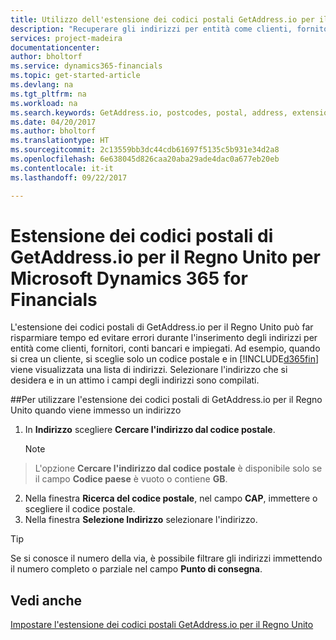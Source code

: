 ```yaml
---
title: Utilizzo dell'estensione dei codici postali GetAddress.io per il Regno Unito | Documenti Microsoft
description: "Recuperare gli indirizzi per entità come clienti, fornitori, dipendenti e banche nel Regno Unito dal servizio GetAddress.io."
services: project-madeira
documentationcenter: 
author: bholtorf
ms.service: dynamics365-financials
ms.topic: get-started-article
ms.devlang: na
ms.tgt_pltfrm: na
ms.workload: na
ms.search.keywords: GetAddress.io, postcodes, postal, address, extension
ms.date: 04/20/2017
ms.author: bholtorf
ms.translationtype: HT
ms.sourcegitcommit: 2c13559bb3dc44cdb61697f5135c5b931e34d2a8
ms.openlocfilehash: 6e638045d826caa20aba29ade4dac0a677eb20eb
ms.contentlocale: it-it
ms.lasthandoff: 09/22/2017

---
```


# <a name="the-getaddressio-uk-postcodes-extension-to-microsoft-dynamics-365-for-financials"></a>Estensione dei codici postali di GetAddress.io per il Regno Unito per Microsoft Dynamics 365 for Financials
L'estensione dei codici postali di GetAddress.io per il Regno Unito può far risparmiare tempo ed evitare errori durante l'inserimento degli indirizzi per entità come clienti, fornitori, conti bancari e impiegati. Ad esempio, quando si crea un cliente, si sceglie solo un codice postale e in [!INCLUDE[d365fin](includes/d365fin_md.md)] viene visualizzata una lista di indirizzi. Selezionare l'indirizzo che si desidera e in un attimo i campi degli indirizzi sono compilati.  

##<a name="to-use-the-getaddressio-uk-postcodes-extension-when-you-enter-an-address"></a>Per utilizzare l'estensione dei codici postali di GetAddress.io per il Regno Unito quando viene immesso un indirizzo
1. In **Indirizzo** scegliere **Cercare l'indirizzo dal codice postale**.  

    > [!NOTE]  
>   L'opzione **Cercare l'indirizzo dal codice postale** è disponibile solo se il campo **Codice paese** è vuoto o contiene **GB**.
2. Nella finestra **Ricerca del codice postale**, nel campo **CAP**, immettere o scegliere il codice postale.  
3. Nella finestra **Selezione Indirizzo** selezionare l'indirizzo.  

> [!TIP]  
>   Se si conosce il numero della via, è possibile filtrare gli indirizzi immettendo il numero completo o parziale nel campo **Punto di consegna**.


## <a name="see-also"></a>Vedi anche
[Impostare l'estensione dei codici postali GetAddress.io per il Regno Unito](LocalFunctionality/UnitedKingdom/uk-setup-postal-code-service.md)

